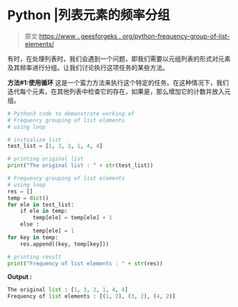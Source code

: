 # Python |列表元素的频率分组

> 原文:[https://www . geesforgeks . org/python-frequency-group-of-list-elements/](https://www.geeksforgeeks.org/python-frequency-grouping-of-list-elements/)

有时，在处理列表时，我们会遇到一个问题，即我们需要以元组列表的形式对元素及其频率进行分组。让我们讨论执行这项任务的某些方法。

**方法#1:使用循环**
这是一个蛮力方法来执行这个特定的任务。在这种情况下，我们迭代每个元素，在其他列表中检查它的存在，如果是，那么增加它的计数并放入元组。

```py
# Python3 code to demonstrate working of
# Frequency grouping of list elements
# using loop

# initialize list 
test_list = [1, 3, 3, 1, 4, 4]

# printing original list 
print("The original list : " + str(test_list))

# Frequency grouping of list elements
# using loop
res = []
temp = dict()
for ele in test_list:
    if ele in temp:
        temp[ele] = temp[ele] + 1 
    else : 
        temp[ele] = 1
for key in temp:
    res.append((key, temp[key]))

# printing result
print("Frequency of list elements : " + str(res))
```

**Output :**

```py
The original list : [1, 3, 3, 1, 4, 4]
Frequency of list elements : [(1, 2), (3, 2), (4, 2)]

```